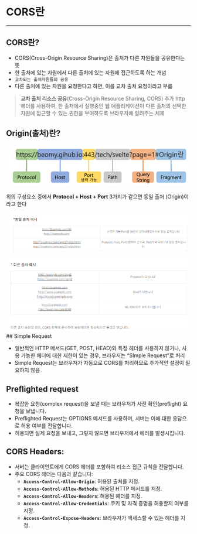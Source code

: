 # CORS란

---

## CORS란?

- CORS(Cross-Origin Resource Sharing)은 출처가 다른 자원들을 공유한다는 뜻
- 한 출처에 있는 자원에서 다른 출처에 있는 자원에 접근하도록 하는 개념
- `교차되는 출처자원들의 공유`
- 다른 출처에 있는 자원을 요청한다고 하면, 이를 교차 출처 요청이라고 부름

> **교차 출처 리소스 공유**(Cross-Origin Resource Sharing, CORS) 추가 http 헤더를 사용하여, 한 출처에서 실행중인 웹 애플리케이션이 다른 출처의 선택한 자원에 접근할 수 있는 권한을 부여하도록 브라우저에 알려주는 체제
> 

## Origin(출처)란?

<img src="./image/cors1.png" alt="Alt123" width="600">

위의 구성요소 중에서 **Protocol + Host + Port** 3가지가 같으면 동일 출처 (Origin)이라고 한다

<img src="./image/cors2.png" alt="Alt123" width="600">
<img src="./image/cors3.png" alt="Alt123" width="600">
## Simple Request

- 일반적인 HTTP 메서드(GET, POST, HEAD)와 특정 헤더를 사용하지 않거나, 사용 가능한 헤더에 대한 제한이 있는 경우, 브라우저는 “SImple Request”로 처리
- Simple Request는 브라우저가 자동으로 CORS를 처리하므로 추가적인 설정이 필요하지 않음

## Preflighted request

- 복잡한 요청(complex request)을 보낼 때는 브라우저가 사전 확인(preflight) 요청을 보냅니다.
- Preflighted Request는 OPTIONS 메서드를 사용하며, 서버는 이에 대한 응답으로 허용 여부를 전달합니다.
- 허용되면 실제 요청을 보내고, 그렇지 않으면 브라우저에서 에러를 발생시킵니다.

## **CORS Headers:**

- 서버는 클라이언트에게 CORS 헤더를 포함하여 리소스 접근 규칙을 전달합니다.
- 주요 CORS 헤더는 다음과 같습니다:
    - **`Access-Control-Allow-Origin`**: 허용된 출처를 지정.
    - **`Access-Control-Allow-Methods`**: 허용된 HTTP 메서드를 지정.
    - **`Access-Control-Allow-Headers`**: 허용된 헤더를 지정.
    - **`Access-Control-Allow-Credentials`**: 쿠키 및 자격 증명을 허용할지 여부를 지정.
    - **`Access-Control-Expose-Headers`**: 브라우저가 액세스할 수 있는 헤더를 지정.